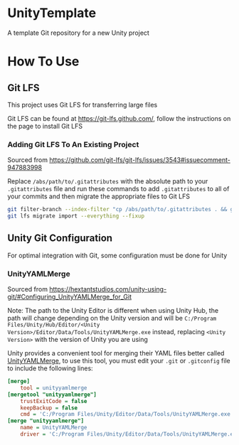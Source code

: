 # UnityTemplate

 A template Git repository for a new Unity project

# How To Use

## Git LFS

This project uses Git LFS for transferring large files

Git LFS can be found at https://git-lfs.github.com/, follow the instructions on the page to install Git LFS

### Adding Git LFS To An Existing Project

Sourced from https://github.com/git-lfs/git-lfs/issues/3543#issuecomment-947883998

Replace `/abs/path/to/.gitattributes` with the absolute path to your `.gitattributes` file and run these commands to add `.gitattributes` to all of your commits and then migrate the appropriate files to Git LFS

```bash
git filter-branch --index-filter "cp /abs/path/to/.gitattributes . && git add .gitattributes" --tag-name-filter cat --prune-empty -- --all
git lfs migrate import --everything --fixup
```

## Unity Git Configuration

For optimal integration with Git, some configuration must be done for Unity

### UnityYAMLMerge

Sourced from https://hextantstudios.com/unity-using-git/#Configuring_UnityYAMLMerge_for_Git

Note: The path to the Unity Editor is different when using Unity Hub, the path will change depending on the Unity version and will be `C:/Program Files/Unity/Hub/Editor/<Unity Version>/Editor/Data/Tools/UnityYAMLMerge.exe` instead, replacing `<Unity Version>` with the version of Unity you are using

Unity provides a convenient tool for merging their YAML files better called [UnityYAMLMerge](https://docs.unity3d.com/Manual/SmartMerge.html), to use this tool, you must edit your `.git` or `.gitconfig` file to include the following lines:

```ini
[merge]
	tool = unityyamlmerge
[mergetool "unityyamlmerge"]
	trustExitCode = false
	keepBackup = false
	cmd = 'C:/Program Files/Unity/Editor/Data/Tools/UnityYAMLMerge.exe' merge -p "$BASE" "$REMOTE" "$LOCAL" "$MERGED"
[merge "unityyamlmerge"]
	name = UnityYAMLMerge
	driver = 'C:/Program Files/Unity/Editor/Data/Tools/UnityYAMLMerge.exe' merge --force --fallback none %O %B %A %P
```

